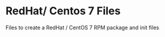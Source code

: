 RedHat/ Centos 7 Files
===============

Files to create a RedHat / CentOS 7 RPM package and init files

